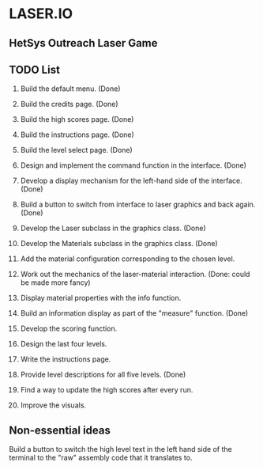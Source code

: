 # LASER.IO
## HetSys Outreach Laser Game

## TODO List
1. Build the default menu. (Done)
2. Build the credits page. (Done)
3. Build the high scores page. (Done)
4. Build the instructions page. (Done)
5. Build the level select page. (Done)
6. Design and implement the command function in the interface. (Done)
7. Develop a display mechanism for the left-hand side of the interface. (Done)
8. Build a button to switch from interface to laser graphics and back again. (Done)

9. Develop the Laser subclass in the graphics class. (Done)
10. Develop the Materials subclass in the graphics class. (Done)
11. Add the material configuration corresponding to the chosen level. 
12. Work out the mechanics of the laser-material interaction. (Done: could be made more fancy)
13. Display material properties with the info function.

14. Build an information display as part of the "measure" function. (Done)
15. Develop the scoring function.

16. Design the last four levels.
17. Write the instructions page.
18. Provide level descriptions for all five levels. (Done)
19. Find a way to update the high scores after every run.
20. Improve the visuals. 


## Non-essential ideas
Build a button to switch the high level text in the left hand side of the terminal to the "raw" assembly code that it translates to.
